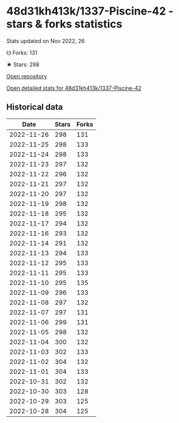 # 48d31kh413k/1337-Piscine-42 - stars & forks statistics

Stats updated on Nov 2022, 26

☋ Forks: 131

★ Stars: 298

[Open repository](https://github.com/48d31kh413k/1337-Piscine-42)

[Open detailed stats for 48d31kh413k/1337-Piscine-42](https://reviewgithub.com/rep/48d31kh413k/1337-Piscine-42)

## Historical data
| Date | Stars | Forks |
|------|-------|-------|
| 2022-11-26 | 298 | 131 | 
| 2022-11-25 | 298 | 133 | 
| 2022-11-24 | 298 | 133 | 
| 2022-11-23 | 297 | 132 | 
| 2022-11-22 | 296 | 132 | 
| 2022-11-21 | 297 | 132 | 
| 2022-11-20 | 297 | 132 | 
| 2022-11-19 | 298 | 132 | 
| 2022-11-18 | 295 | 132 | 
| 2022-11-17 | 294 | 132 | 
| 2022-11-16 | 293 | 132 | 
| 2022-11-14 | 291 | 132 | 
| 2022-11-13 | 294 | 133 | 
| 2022-11-12 | 295 | 133 | 
| 2022-11-11 | 295 | 133 | 
| 2022-11-10 | 295 | 135 | 
| 2022-11-09 | 296 | 133 | 
| 2022-11-08 | 297 | 132 | 
| 2022-11-07 | 297 | 131 | 
| 2022-11-06 | 299 | 131 | 
| 2022-11-05 | 298 | 132 | 
| 2022-11-04 | 300 | 132 | 
| 2022-11-03 | 302 | 133 | 
| 2022-11-02 | 304 | 132 | 
| 2022-11-01 | 304 | 133 | 
| 2022-10-31 | 302 | 132 | 
| 2022-10-30 | 303 | 128 | 
| 2022-10-29 | 303 | 125 | 
| 2022-10-28 | 304 | 125 | 

